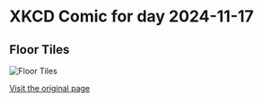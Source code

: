 
# XKCD Comic for day 2024-11-17

## Floor Tiles

![Floor Tiles](https://imgs.xkcd.com/comics/floor_tiles.png "The worst part is when sidewalk cracks are out-of-sync with your natural stride.")

[Visit the original page](https://xkcd.com/245/)
